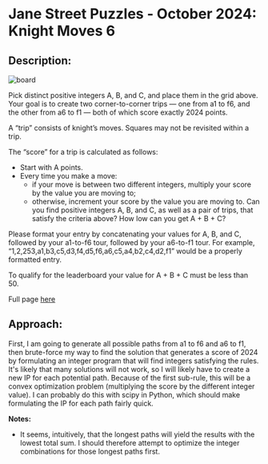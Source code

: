 # Jane Street Puzzles - October 2024: Knight Moves 6

## Description:

<img title="board" src="https://www.janestreet.com/puzzles/october-2024.png">

Pick distinct positive integers A, B, and C, and place them in the grid above.
Your goal is to create two corner-to-corner trips — one from a1 to f6, and the
other from a6 to f1 — both of which score exactly 2024 points.

A “trip” consists of knight’s moves. Squares may not be revisited within a trip.

The “score” for a trip is calculated as follows:

- Start with A points.
- Every time you make a move:
  - if your move is between two different integers, multiply your score by the
    value you are moving to;
  - otherwise, increment your score by the value you are moving to. Can you
    find positive integers A, B, and C, as well as a pair of trips, that satisfy
    the criteria above? How low can you get A + B + C?

Please format your entry by concatenating your values for A, B, and C, followed
by your a1-to-f6 tour, followed by your a6-to-f1 tour. For example,
“1,2,253,a1,b3,c5,d3,f4,d5,f6,a6,c5,a4,b2,c4,d2,f1” would be a properly
formatted entry.

To qualify for the leaderboard your value for A + B + C must be less than 50.

Full page [here](https://www.janestreet.com/puzzles/current-puzzle/)

## Approach:

First, I am going to generate all possible paths from a1 to f6 and a6 to f1,
then brute-force my way to find the solution that generates a score of 2024 by
formulating an integer program that will find integers satisfying the rules.
It's likely that many solutions will not work, so I will likely have to create a
new IP for each potential path. Because of the first sub-rule, this will be a
convex optimization problem (multiplying the score by the different integer
value). I can probably do this with scipy in Python, which should make
formulating the IP for each path fairly quick.

**Notes:**

- It seems, intuitively, that the longest paths will yield the results with the
  lowest total sum. I should therefore attempt to optimize the integer
  combinations for those longest paths first.

